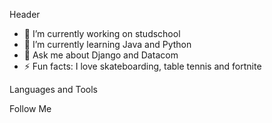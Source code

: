 Header




- 🔭 I’m currently working on studschool
- 🌱 I’m currently learning Java and Python
- 💬 Ask me about Django and Datacom
- ⚡ Fun facts: I love skateboarding, table tennis and fortnite

Languages and Tools

Follow Me
